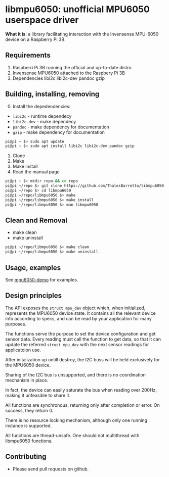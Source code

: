 # libmpu6050: unofficial MPU6050 userspace driver

**What it is**: a library facilitating interaction with the Invensense MPU-6050 device on a Raspberry Pi 3B.

## Requirements

1. Raspberri Pi 3B running the official and up-to-date distro.
2. Invensense MPU6050 attached to the Raspbery Pi 3B 
3. Dependencies libi2c libi2c-dev pandoc gzip

## Building, installing, removing

0. Install the depedendencies:

* `libi2c` - runtime dependecy
* `libi2c-dev` - make dependecy
* `pandoc` - make dependency for documentation
* `gzip` - make dependency for documentation

```bash
pi@pi ~ $> sudo apt update
pi@pi ~ $> sudo apt install libi2c libi2c-dev pandoc gzip
```

1. Clone
2. Make 
3. Make install
4. Read the manual page

```bash
pi@pi ~ $> mkdir repo && cd repo
pi@pi ~/repo $> git clone https://github.com/ThalesBarretto/libmpu6050.git
pi@pi ~/repo $> cd libmpu6050
pi@pi ~/repo/libmpu6050 $> make
pi@pi ~/repo/libmpu6050 $> make install
pi@pi ~/repo/libmpu6050 $> man libmpu6050
```

## Clean and Removal

* make clean
* make uninstall

```bash
pi@pi ~/repo/libmpu6050 $> make clean
pi@pi ~/repo/libmpu6050 $> make uninstall
```

## Usage, examples

See [mpu6050-demo](<https://github.com/ThalesBarretto/mpu6050>) for examples.

## Design principles

The API exposes the `struct mpu_dev` object which, when initialized, represents the MPU6050 device state. It contains all the relevant device info according to specs, and can be read by your application for many purposes.

The functions serve the purpose to set the device configuration and get sensor data. Every reading must call the function to get data, so that it can update the referred `struct mpu_dev` with the next sensor readings for applicatoion use.

After initalization up untill destroy, the I2C buss will be held exclusively for the MPU6050 device.

Sharing of the I2C bus is unsupported, and there is no coordination mechanism in place.

In fact, the device can easily saturate the bus when reading over 200Hz, making it unfeasible to share it.

All functions are synchronous, returning only after completion or error. On success, they return 0.

There is no resource locking mechanism, although only one running instance is supported.

All functions are thread-unsafe. One should not multithread with libmpu6050 functions.

## Contributing

* Please send pull requests on github.
